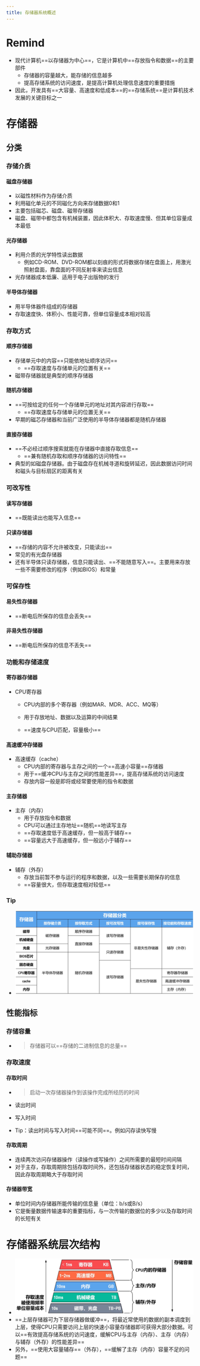 ```yaml
---
title: 存储器系统概述
---
```




# Remind

- 现代计算机==以存储器为中心==，它是计算机中==存放指令和数据==的主要部件
  - 存储器的容量越大，能存储的信息越多
  - 提高存储系统的访问速度，是提高计算机处理信息速度的重要措施
- 因此，开发具有==大容量、高速度和低成本==的==存储系统==是计算机技术发展的关键目标之一

# 存储器

## 分类

### 存储介质

#### 磁盘存储器

- 以磁性材料作为存储介质
- 利用磁化单元的不同磁化方向来存储数据0和1
- 主要包括磁芯、磁盘、磁带存储器
- 磁盘、磁带中都包含有机械装置，因此体积大、存取速度慢、但其单位容量成本最低

#### 光存储器

- 利用介质的光学特性读出数据
  - 例如CD-ROM、DVD-ROM都以刻痕的形式将数据存储在盘面上，用激光照射盘面，靠盘面的不同反射率来读出信息
- 光存储器成本低廉、适用于电子出版物的发行

#### 半导体存储器

- 用半导体器件组成的存储器
- 存取速度快、体积小、性能可靠，但单位容量成本相对较高

### 存取方式

#### 顺序存储器

- 存储单元中的内容==只能依地址顺序访问==
  - ==存取速度与存储单元的位置有关==
- 磁带存储器就是典型的顺序存储器

#### 随机存储器

- ==可按给定的任何一个存储单元的地址对其内容进行存取==
  - ==存取速度与存储单元的位置无关==
- 早期的磁芯存储器和当前广泛使用的半导体存储器都是随机存储器

#### 直接存储器

- ==不必经过顺序搜索就能在存储器中直接存取信息==
  - ==兼有随机存取和顺序存储器的访问特性==
- 典型的如磁盘存储器。由于磁盘存在机械寻道和旋转延迟，因此数据访问时间和磁头与目标扇区的距离有关

### 可改写性

#### 读写存储器

- ==既能读出也能写入信息==

#### 只读存储器

- ==存储的内容不允许被改变，只能读出==
- 常见的有光盘存储器
- 还有半导体只读存储器，信息只能读出、==不能随意写入==。主要用来存放一些不需要修改的程序（例如BIOS）和常量

### 可保存性

#### 易失性存储器

- ==断电后所保存的信息会丢失==

#### 非易失性存储器

- ==断电后所保存的信息不丢失==

### 功能和存储速度

#### 寄存器存储器

- CPU寄存器

  - CPU内部的多个寄存器（例如MAR、MDR、ACC、MQ等）

  - 用于存放地址、数据以及运算的中间结果

  - ==速度与CPU匹配，容量极小==

#### 高速缓冲存储器

- 高速缓存（cache）
  - CPU内部的寄存器与主存之间的一个==高速小容量==存储器
  - 用于==缓冲CPU与主存之间的性能差异==，提高存储系统的访问速度
  - 存放内容一般是即将或经常要使用的指令和数据

#### 主存储器

- 主存（内存）
  - 用于存放指令和数据
  - CPU可以通过主存地址==随机==地读写主存
  - ==存取速度低于高速缓存，但一般高于辅存==
  - ==容量远大于高速缓存，但一般远小于辅存==

#### 辅助存储器

- 辅存（外存）
  - 存放当前暂不参与运行的程序和数据，以及一些需要长期保存的信息
  - ==容量很大，但存取速度相对较低==

### Tip

- ![image-20250325180939050](./resource/image-20250325180939050.png)

## 性能指标

### 存储容量

- > 存储器可以==存储的二进制信息的总量==

### 存取速度

#### 存取时间

- > 启动一次存储器操作到该操作完成所经历的时间

- 读出时间

- 写入时间

- Tip：读出时间与写入时间==可能不同==。例如闪存读快写慢

#### 存取周期

- 连续两次访问存储器操作（读操作或写操作）之间所需要的最短时间间隔
- 对于主存，存取周期除包括存取时间外，还包括存储器状态的稳定恢复时间，因此存取周期略大于存取时间

#### 存储器带宽

- 单位时间内存储器所能传输的信息量（单位：b/s或B/s）
- 它是衡量数据传输速率的重要指标，与一次传输的数据位的多少以及存取时间的长短有关

# 存储器系统层次结构

- ![image-20250325181928246](./resource/image-20250325181928246.png)
- ==上层存储器可为下层存储器做缓冲==，将最近常使用的数据的副本调度到上层，使得CPU只需要访问上层的快速小容量存储器即可获得大部分数据。可以==有效提高存储系统的访问速度，缓解CPU与主存（内存）、主存（内存）与辅存（外存）的性能差异==
- 另外，==使用大容量辅存==（外存），==缓解了主存（内存）容量不足的问题==